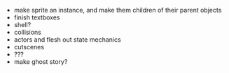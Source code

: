 - make sprite an instance, and make them children of their parent objects
- finish textboxes
- shell?
- collisions
- actors and flesh out state mechanics
- cutscenes
- ???
- make ghost story?